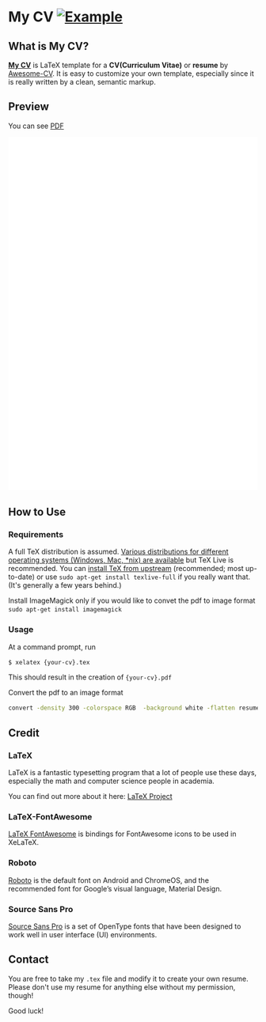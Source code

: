 

# My CV [![Example](https://img.shields.io/badge/example-pdf-green.svg)](https://raw.githubusercontent.com/rodrigouz/My-CV/master/resume.pdf)


## What is My CV?
[**My CV**](https://github.com/rodrigouz/my-cv) is LaTeX template for a **CV(Curriculum Vitae)** or **resume** by [Awesome-CV](https://www.sharelatex.com/templates/cv-or-resume/fancy-cv). It is easy to customize your own template, especially since it is really written by a clean, semantic markup.


## Preview
You can see [PDF](https://raw.githubusercontent.com/rodrigouz/My-CV/master/resume.pdf)

![alt tag](https://raw.githubusercontent.com/rodrigouz/My-CV/master/resume.png)


## How to Use
### Requirements

A full TeX distribution is assumed.  [Various distributions for different operating systems (Windows, Mac, \*nix) are available](http://tex.stackexchange.com/q/55437) but TeX Live is recommended.
You can [install TeX from upstream](http://tex.stackexchange.com/q/1092) (recommended; most up-to-date) or use `sudo apt-get install texlive-full` if you really want that.  (It's generally a few years behind.)

Install ImageMagick only if you would like to convet the pdf to image format
`sudo apt-get install imagemagick`

### Usage

At a command prompt, run
```bash
$ xelatex {your-cv}.tex
```
This should result in the creation of ``{your-cv}.pdf``

Convert the pdf to an image format
```bash
convert -density 300 -colorspace RGB  -background white -flatten resume.pdf -quality 100 resume.png
```


## Credit
### LaTeX
LaTeX is a fantastic typesetting program that a lot of people use these days, especially the math and computer science people in academia.

You can find out more about it here: [LaTeX Project](http://www.latex-project.org)

### LaTeX-FontAwesome
[LaTeX FontAwesome](https://github.com/furl/latex-fontawesome) is bindings for FontAwesome icons to be used in XeLaTeX.

### Roboto
[Roboto](https://github.com/google/roboto) is the default font on Android and ChromeOS, and the recommended font for Google’s visual language, Material Design.

### Source Sans Pro
[Source Sans Pro](https://github.com/adobe-fonts/source-sans-pro) is a set of OpenType fonts that have been designed to work well in user interface (UI) environments.


## Contact
You are free to take my `.tex` file and modify it to create your own resume. Please don't use my resume for anything else without my permission, though!

Good luck!
